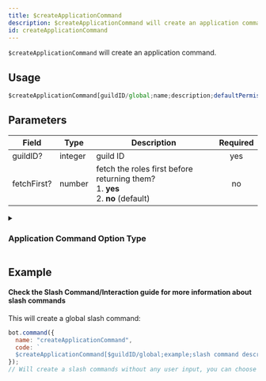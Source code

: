 ```yaml
---
title: $createApplicationCommand 
description: $createApplicationCommand will create an application command.
id: createApplicationCommand
---
```


`$createApplicationCommand` will create an application command.

## Usage

```js
$createApplicationCommand[guildID/global;name;description;defaultPermission(true/false);type(slash/user/message) (optional);options (optional)]
```


## Parameters 


| Field     | Type    | Description                                        | Required |
|-----------|---------|----------------------------------------------------| :------: |
| guildID?    | integer  | guild ID                             | yes      |
| fetchFirst?     | number  | fetch the roles first before returning them?  <br /> 1. **yes** <br /> 2. **no** (default)          | no       |

<details>
  <summary><h3> Application Command Option Type </h3></summary>
  
| NAME              | ID | NOTE                                                                                         |
|-------------------|----|----------------------------------------------------------------------------------------------|
| SUB_COMMAND       | 1  |                                                                                              |
| SUB_COMMAND_GROUP | 2  |                                                                                              |
| STRING            | 3  |                                                                                              |
| INTEGER           | 4  | Any Integer between -2^53 and 2^53                                                           |
| BOOLEAN           | 5  |                                                                                              |
| USER              | 6  |                                                                                              |
| CHANNEL           | 7  | Includes all channel types + categories                                                      |
| ROLE              | 8  |                                                                                              |
| MENTIONABLE       | 9  | Includes users and roles                                                                     |
| NUMBER            | 10 | Any double between -2^53 and 2^53                                                            |
| ATTACHMENT        | 11 | [attachment](https://discord.com/developers/docs/resources/channel#attachment-object) object |
  
  #### You can find more information in the [offical documention of Discord's API](https://discord.com/developers/docs/interactions/application-commands#application-command-object-application-command-option-type).
  
</details>

## Example
#### Check the Slash Command/Interaction guide for more information about slash commands
This will create a global slash command:

```js
bot.command({
  name: "createApplicationCommand",
  code: `
  $createApplicationCommand[$guildID/global;example;slash command description!;true;slash]`
});
// Will create a slash commands without any user input, you can choose between global/$guildID to create a command globally or only for a specific guild.
```
